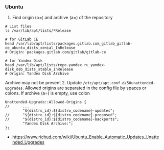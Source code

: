 ### Ubuntu

1. Find origin (o=) and archive (a=) of the repository
```shell
# List files
ls /var/lib/apt/lists/*Release

# for GitLab CE
head /var/lib/apt/lists/packages.gitlab.com_gitlab_gitlab-ce_ubuntu_dists_xenial_InRelease
# Origin: packages.gitlab.com/gitlab/gitlab-ce

# for Yandex Disk
head /var/lib/apt/lists/repo.yandex.ru_yandex-disk_deb_dists_stable_InRelease
# Origin: Yandex Disk Archive
```
Archive may not be present
2. Update `/etc/apt/apt.conf.d/50unattended-upgrades`. Allowed origins are separated
in the config file by spaces or colons. If archive (a=) is empty, use colon
```
Unattended-Upgrade::Allowed-Origins {
//      ...
        "${distro_id}:${distro_codename}-updates";
//      "${distro_id}:${distro_codename}-proposed";
//      "${distro_id}:${distro_codename}-backports";
        "Yandex Disk Archive:";
};
```

* https://www.richud.com/wiki/Ubuntu_Enable_Automatic_Updates_Unattended_Upgrades
